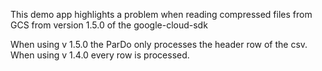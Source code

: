 This demo app highlights a problem when reading compressed files from GCS from version 1.5.0 of the google-cloud-sdk

When using v 1.5.0 the ParDo only processes the header row of the csv.  When using v 1.4.0 every row is processed.
